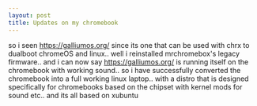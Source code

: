```yaml
---
layout: post
title: Updates on my chromebook
---
```


so i seen https://galliumos.org/ since its one that can be used with chrx
to dualboot chromeOS and linux.. well i reinstalled mrchromebox's legacy
firmware.. and i can now say https://galliumos.org/ is running itself on
the chromebook with working sound.. so i have successfully converted the
chromebook into a full working linux laptop.. with a distro that is
designed specifically for chromebooks based on the chipset with kernel mods
for sound etc.. and its all based on xubuntu
